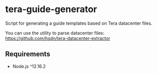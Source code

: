 # tera-guide-generator

Script for generating a guide templates based on Tera datacenter files.

You can use the utility to parse datacenter files: https://github.com/hsdn/tera-datacenter-extractor

## Requirements

* Node.js ^12.16.2
